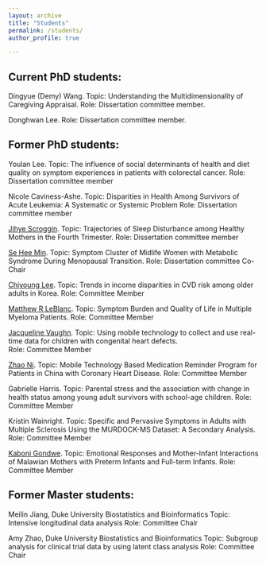 ```yaml
---
layout: archive
title: "Students"
permalink: /students/
author_profile: true

---
```


Current PhD students:
-----

Dingyue (Demy) Wang. 
Topic: Understanding the Multidimensionality of Caregiving Appraisal. 
Role: Dissertation committee member. 

Donghwan Lee. 
Role: Dissertation committee member. 

Former PhD students:
-----

Youlan Lee. 
Topic: The influence of social determinants of health and diet quality on symptom experiences in patients with colorectal cancer. 
Role: Dissertation committee member

Nicole Caviness-Ashe. 
Topic: Disparities in Health Among Survivors of Acute Leukemia: A Systematic or Systemic Problem
Role: Dissertation committee member

[Jihye Scroggin](https://nursing.unc.edu/people/jihye-scroggins). 
Topic: Trajectories of Sleep Disturbance among Healthy Mothers in the Fourth Trimester. 
Role: Dissertation committee member

[Se Hee Min](https://www.nursing.upenn.edu/live/profiles/19595-se-hee-min). 
Topic: Symptom Cluster of Midlife Women with Metabolic Syndrome During Menopausal Transition. 
Role: Dissertation committee Co-Chair

[Chiyoung Lee](https://nursing.arizona.edu/clee33). 
Topic: Trends in income disparities in CVD risk among older adults in Korea. 
Role: Committee Member

[Matthew R LeBlanc](https://nursing.unc.edu/people/matthew-leblanc). 
Topic: Symptom Burden and Quality of Life in Multiple Myeloma Patients. 
Role: Committee Member

[Jacqueline Vaughn](https://uncw.edu/profiles/v/vaughnj). 
Topic: Using mobile technology to collect and use real-time data for children with congenital heart defects.  
Role: Committee Member

[Zhao Ni](https://nursing.yale.edu/faculty-research/faculty-directory/zhao-ni-phd-bmed-rn-faan-faha). 
Topic: Mobile Technology Based Medication Reminder Program for Patients in China with Coronary Heart Disease. 
Role: Committee Member

Gabrielle Harris. 
Topic: Parental stress and the association with change in health status among young adult survivors with school-age children. 
Role: Committee Member

Kristin Wainright. 
Topic: Specific and Pervasive Symptoms in Adults with Multiple Sclerosis Using the MURDOCK-MS Dataset: A Secondary Analysis. 
Role: Committee Member

[Kaboni Gondwe](https://nursing.uw.edu/person/6239384-kaboni-whitney-gondwe/). 
Topic: Emotional Responses and Mother-Infant Interactions of Malawian Mothers with Preterm Infants and Full-term Infants. 
Role: Committee Member

Former Master students:
-----

Meilin Jiang, Duke University Biostatistics and Bioinformatics
Topic: Intensive longitudinal data analysis
Role: Committee Chair

Amy Zhao, Duke University Biostatistics and Bioinformatics
Topic: Subgroup analysis for clinical trial data by using latent class analysis
Role: Committee Chair


